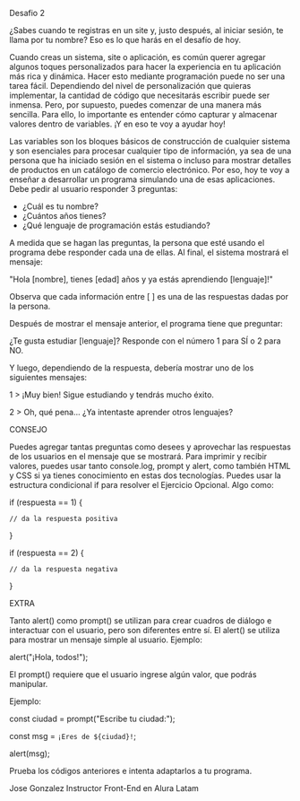Desafio 2

¿Sabes cuando te registras en un site y, justo después, al iniciar sesión, te llama por tu nombre? Eso es lo que harás en el desafío de hoy.

Cuando creas un sistema, site o aplicación, es común querer agregar algunos toques personalizados para hacer la experiencia en tu aplicación más rica y dinámica.
Hacer esto mediante programación puede no ser una tarea fácil. Dependiendo del nivel de personalización que quieras implementar, la cantidad de código que necesitarás escribir puede ser inmensa.
Pero, por supuesto, puedes comenzar de una manera más sencilla. Para ello, lo importante es entender cómo capturar y almacenar valores dentro de variables. ¡Y en eso te voy a ayudar hoy!

Las variables son los bloques básicos de construcción de cualquier sistema y son esenciales para procesar cualquier tipo de información, ya sea de una persona que ha iniciado sesión en el sistema o incluso para mostrar detalles de productos en un catálogo de comercio electrónico.
Por eso, hoy te voy a enseñar a desarrollar un programa simulando una de esas aplicaciones. 
Debe pedir al usuario responder 3 preguntas:

- ¿Cuál es tu nombre?
- ¿Cuántos años tienes?
- ¿Qué lenguaje de programación estás estudiando?

A medida que se hagan las preguntas, la persona que esté usando el programa debe responder cada una de ellas.
Al final, el sistema mostrará el mensaje:

"Hola [nombre], tienes [edad] años y ya estás aprendiendo [lenguaje]!"

Observa que cada información entre [ ] es una de las respuestas dadas por la persona.

Después de mostrar el mensaje anterior, el programa tiene que preguntar:

¿Te gusta estudiar [lenguaje]? Responde con el número 1 para SÍ o 2 para NO.

Y luego, dependiendo de la respuesta, debería mostrar uno de los siguientes mensajes:

1 > ¡Muy bien! Sigue estudiando y tendrás mucho éxito.

2 > Oh, qué pena... ¿Ya intentaste aprender otros lenguajes?

CONSEJO 

Puedes agregar tantas preguntas como desees y aprovechar las respuestas de los usuarios en el mensaje que se mostrará.
Para imprimir y recibir valores, puedes usar tanto console.log, prompt y alert, como también HTML y CSS si ya tienes conocimiento en estas dos tecnologías.
Puedes usar la estructura condicional if para resolver el Ejercicio Opcional. Algo como:

if (respuesta == 1) {

    // da la respuesta positiva

}

if (respuesta == 2) {

    // da la respuesta negativa

}


EXTRA  

Tanto alert() como prompt() se utilizan para crear cuadros de diálogo e interactuar con el usuario, pero son diferentes entre sí.
El alert() se utiliza para mostrar un mensaje simple al usuario.
Ejemplo:

alert("¡Hola, todos!");

El prompt() requiere que el usuario ingrese algún valor, que podrás manipular.

Ejemplo:

const ciudad = prompt("Escribe tu ciudad:");

const msg = `¡Eres de ${ciudad}!`;

alert(msg);

Prueba los códigos anteriores e intenta adaptarlos a tu programa.

Jose Gonzalez
Instructor Front-End en Alura Latam